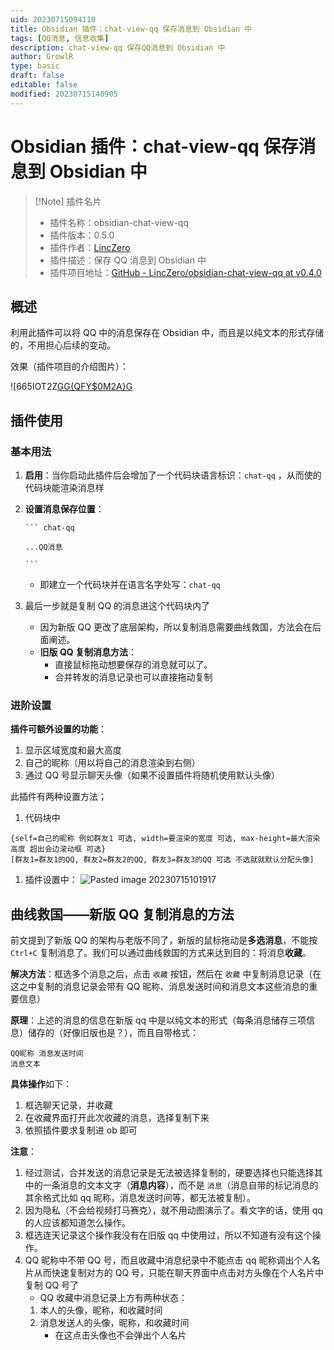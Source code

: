 ```yaml
---
uid: 20230715094110
title: Obsidian 插件：chat-view-qq 保存消息到 Obsidian 中
tags: [QQ消息, 信息收集]
description: chat-view-qq 保存QQ消息到 Obsidian 中
author: GrowlR
type: basic
draft: false
editable: false
modified: 20230715140905
---
```


# Obsidian 插件：chat-view-qq 保存消息到 Obsidian 中

> [!Note] 插件名片
> - 插件名称：obsidian-chat-view-qq
> - 插件版本：0.5.0
> - 插件作者：[LincZero](https://github.com/LincZero/)
> - 插件描述：保存 QQ 消息到 Obsidian 中
> - 插件项目地址：[GitHub - LincZero/obsidian-chat-view-qq at v0.4.0](https://github.com/LincZero/obsidian-chat-view-qq/tree/v0.4.0)

## 概述

利用此插件可以将 QQ 中的消息保存在 Obsidian 中，而且是以纯文本的形式存储的，不用担心后续的变动。

效果（插件项目的介绍图片）：

![665IOT2Z[GG{QFY$0M2A}G](https://cdn.pkmer.cn/images/665IOT2Z%5BGG%7BQFY%240M2A%7DG.png!pkmer)

## 插件使用

### 基本用法

1. **启用**：当你启动此插件后会增加了一个代码块语言标识：`chat-qq` ，从而使的代码块能渲染消息样
2. **设置消息保存位置**：

	````
	``` chat-qq
	
	...QQ消息
	
	```
	````

	- 即建立一个代码块并在语言名字处写：`chat-qq`
3. 最后一步就是复制 QQ 的消息进这个代码块内了
	- 因为新版 QQ 更改了底层架构，所以复制消息需要曲线救国，方法会在后面阐述。
	- **旧版 QQ 复制消息方法**：
		- 直接鼠标拖动想要保存的消息就可以了。
		- 合并转发的消息记录也可以直接拖动复制

### 进阶设置

**插件可额外设置的功能**：

1. 显示区域宽度和最大高度
2. 自己的昵称（用以将自己的消息渲染到右侧）
3. 通过 QQ 号显示聊天头像（如果不设置插件将随机使用默认头像）

此插件有两种设置方法；

1. 代码块中

````
{self=自己的昵称 例如群友1 可选, width=要渲染的宽度 可选, max-height=最大渲染高度 超出会边滚动框 可选}
[群友1=群友1的QQ, 群友2=群友2的QQ, 群友3=群友3的QQ 可选 不选就就默认分配头像]
````

1. 插件设置中：
	![Pasted image 20230715101917](https://cdn.pkmer.cn/images/Pasted%20image%2020230715101917.png!pkmer)

## 曲线救国——新版 QQ 复制消息的方法

前文提到了新版 QQ 的架构与老版不同了，新版的鼠标拖动是**多选消息**，不能按 `Ctrl+C` 复制消息了。我们可以通过曲线救国的方式来达到目的：将消息**收藏**。

**解决方法**：框选多个消息之后，点击 `收藏` 按钮，然后在 `收藏` 中复制消息记录（在这之中复制的消息记录会带有 QQ 昵称、消息发送时间和消息文本这些消息的重要信息）

**原理**：上述的消息的信息在新版 qq 中是以纯文本的形式（每条消息储存三项信息）储存的（好像旧版也是？），而且自带格式：

``` 
QQ昵称 消息发送时间
消息文本
```

**具体操作**如下：

1. 框选聊天记录，并收藏
2. 在收藏界面打开此次收藏的消息，选择复制下来
3. 依照插件要求复制进 ob 即可

**注意**：

1. 经过测试，合并发送的消息记录是无法被选择复制的，硬要选择也只能选择其中的一条消息的文本文字（**消息内容**），而不是 `消息`（消息自带的标记消息的其余格式比如 qq 昵称，消息发送时间等，都无法被复制）。
2. 因为隐私（不会给视频打马赛克），就不用动图演示了。看文字的话，使用 qq 的人应该都知道怎么操作。
3. 框选连天记录这个操作我没有在旧版 qq 中使用过，所以不知道有没有这个操作。
4. QQ 昵称中不带 QQ 号，而且收藏中消息纪录中不能点击 qq 昵称调出个人名片从而快速复制对方的 QQ 号，只能在聊天界面中点击对方头像在个人名片中复制 QQ 号了
    - QQ 收藏中消息记录上方有两种状态：
    1. 本人的头像，昵称，和收藏时间
    2. 消息发送人的头像，昵称，和收藏时间
        - 在这点击头像也不会弹出个人名片
